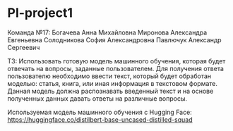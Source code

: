 # PI-project1
Команда №17:
Богачева Анна Михайловна
Миронова Александра Евгеньевна
Солодникова София Александровна
Павлючук Александр Сергеевич

ТЗ: Использовать готовую модель машинного обучения, которая будет отвечать на вопросы, заданные пользователем. 
Для получения ответа пользователю необходимо ввести текст, который будет обработан моделью: статья, книга, или иная информация в текстовом формате.
Данная модель должна распознавать введенный текст и на основе полученных данных давать ответы на различные вопросы.

Используемая модель машинного обучения с Hugging Face: https://huggingface.co/distilbert-base-uncased-distilled-squad





